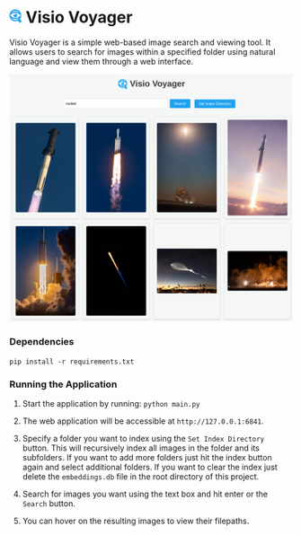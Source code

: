 # <img src="static/assets/favicon.png" alt="Favicon" height="24"> Visio Voyager

Visio Voyager is a simple web-based image search and viewing tool. It allows users to search for images within a specified folder using natural language and view them through a web interface.

![Visio Voyager](static/assets/example.png)

### Dependencies

```shell
pip install -r requirements.txt
```

### Running the Application

1. Start the application by running: `python main.py`

2. The web application will be accessible at `http://127.0.0.1:6841`.

3. Specify a folder you want to index using the `Set Index Directory` button. This will recursively index all images in the folder and its subfolders. If you want to add more folders just hit the index button again and select additional folders. If you want to clear the index just delete the `embeddings.db` file in the root directory of this project.

4. Search for images you want using the text box and hit enter or the `Search` button.

5. You can hover on the resulting images to view their filepaths.
